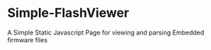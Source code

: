 # Simple-FlashViewer
A Simple Static Javascript Page for viewing and parsing Embedded firmware files
